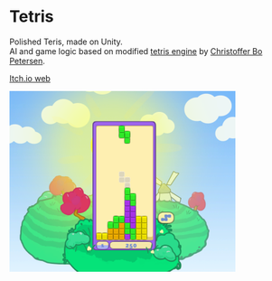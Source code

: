 # Tetris
Polished Teris, made on Unity.</br>
AI and game logic based on modified [tetris engine](https://github.com/cbpetersen/tetris-engine) by [Christoffer Bo Petersen](https://github.com/cbpetersen).

[Itch.io web](https://nulltale.itch.io/tetris)

<img src="Main_Custom..._02-11-2020_21-36-36.png" alt="alt text" width="400" height="320">
